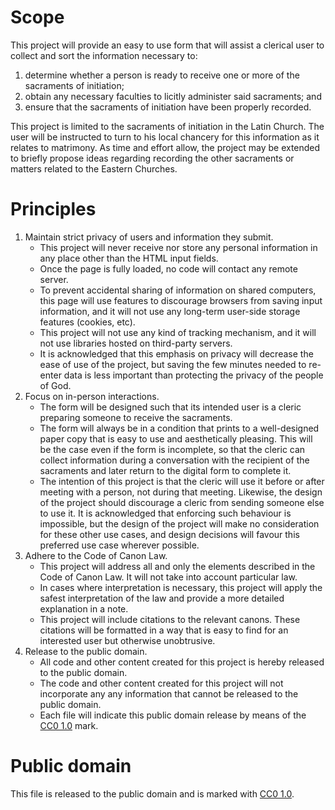 # Scope
This project will provide an easy to use form that will assist a clerical user to collect and sort the information necessary to:
1. determine whether a person is ready to receive one or more of the sacraments of initiation;
2. obtain any necessary faculties to licitly administer said sacraments; and
3. ensure that the sacraments of initiation have been properly recorded.

This project is limited to the sacraments of initiation in the Latin Church.
The user will be instructed to turn to his local chancery for this information as it relates to matrimony.
As time and effort allow, the project may be extended to briefly propose ideas regarding recording the other sacraments or matters related to the Eastern Churches.

# Principles
1. Maintain strict privacy of users and information they submit.
    - This project will never receive nor store any personal information in any place other than the HTML input fields.
    - Once the page is fully loaded, no code will contact any remote server.
    - To prevent accidental sharing of information on shared computers, this page will use features to discourage browsers from saving input information, and it will not use any long-term user-side storage features (cookies, etc).
    - This project will not use any kind of tracking mechanism, and it will not use libraries hosted on third-party servers.
    - It is acknowledged that this emphasis on privacy will decrease the ease of use of the project, but saving the few minutes needed to re-enter data is less important than protecting the privacy of the people of God.
2. Focus on in-person interactions.
    - The form will be designed such that its intended user is a cleric preparing someone to receive the sacraments.
    - The form will always be in a condition that prints to a well-designed paper copy that is easy to use and aesthetically pleasing. This will be the case even if the form is incomplete, so that the cleric can collect information during a conversation with the recipient of the sacraments and later return to the digital form to complete it.
    - The intention of this project is that the cleric will use it before or after meeting with a person, not during that meeting. Likewise, the design of the project should discourage a cleric from sending someone else to use it. It is acknowledged that enforcing such behaviour is impossible, but the design of the project will make no consideration for these other use cases, and design decisions will favour this preferred use case wherever possible.
3. Adhere to the Code of Canon Law.
    - This project will address all and only the elements described in the Code of Canon Law. It will not take into account particular law.
    - In cases where interpretation is necessary, this project will apply the safest interpretation of the law and provide a more detailed explanation in a note.
    - This project will include citations to the relevant canons. These citations will be formatted in a way that is easy to find for an interested user but otherwise unobtrusive.
4. Release to the public domain.
    - All code and other content created for this project is hereby released to the public domain.
    - The code and other content created for this project will not incorporate any any information that cannot be released to the public domain.
    - Each file will indicate this public domain release by means of the [CC0 1.0](https://creativecommons.org/publicdomain/zero/1.0/) mark.

# Public domain
This file is released to the public domain and is marked with [CC0 1.0](https://creativecommons.org/publicdomain/zero/1.0/).
